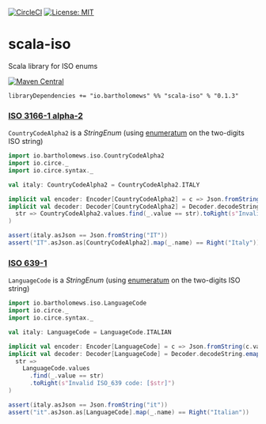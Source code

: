 [![CircleCI](https://circleci.com/gh/bartholomews/scalatestudo/tree/master.svg?style=svg)](https://circleci.com/gh/bartholomews/scala-iso/tree/master)
[![License: MIT](https://img.shields.io/badge/License-MIT-blue.svg)](https://github.com/bartholomews/spotify4s/blob/master/LICENSE)

# scala-iso
Scala library for ISO enums

[![Maven Central](https://maven-badges.herokuapp.com/maven-central/io.bartholomews/scala-iso_2.13/badge.svg)](https://maven-badges.herokuapp.com/maven-central/io.bartholomews/scala-iso_2.13)

```
libraryDependencies += "io.bartholomews" %% "scala-iso" % "0.1.3"
```

### [ISO 3166-1 alpha-2](https://en.wikipedia.org/wiki/ISO_3166-1_alpha-2)

`CountryCodeAlpha2` is a *StringEnum* 
(using [enumeratum](https://github.com/lloydmeta/enumeratum) on the two-digits ISO string)

```scala
import io.bartholomews.iso.CountryCodeAlpha2
import io.circe._
import io.circe.syntax._

val italy: CountryCodeAlpha2 = CountryCodeAlpha2.ITALY

implicit val encoder: Encoder[CountryCodeAlpha2] = c => Json.fromString(c.value)
implicit val decoder: Decoder[CountryCodeAlpha2] = Decoder.decodeString.emap(
  str => CountryCodeAlpha2.values.find(_.value == str).toRight(s"Invalid ISO_3166-1 code: [$str]")
)

assert(italy.asJson == Json.fromString("IT"))
assert("IT".asJson.as[CountryCodeAlpha2].map(_.name) == Right("Italy"))
```

### [ISO 639-1](https://en.wikipedia.org/wiki/ISO_639-1)

`LanguageCode` is a *StringEnum*
(using [enumeratum](https://github.com/lloydmeta/enumeratum) on the two-digits ISO string)

```scala
import io.bartholomews.iso.LanguageCode
import io.circe._
import io.circe.syntax._

val italy: LanguageCode = LanguageCode.ITALIAN

implicit val encoder: Encoder[LanguageCode] = c => Json.fromString(c.value)
implicit val decoder: Decoder[LanguageCode] = Decoder.decodeString.emap(
  str =>
    LanguageCode.values
      .find(_.value == str)
      .toRight(s"Invalid ISO_639 code: [$str]")
)

assert(italy.asJson == Json.fromString("it"))
assert("it".asJson.as[LanguageCode].map(_.name) == Right("Italian"))
```
